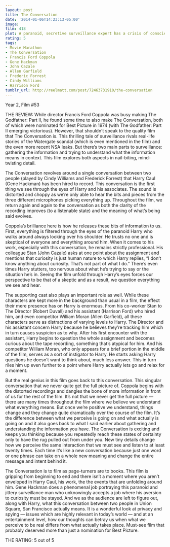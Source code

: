 ```yaml
---
layout: post
title: The Conversation
date: '2014-01-06T14:23:13-05:00'
image: 
film: 418
plot: A paranoid, secretive surveillance expert has a crisis of conscience when he suspects that a couple he is spying on will be murdered.
rating: 5
tags:
- Movie Marathon
- The Conversation
- Francis Ford Coppola
- Gene Hackman
- John Cazale
- Allen Garfield
- Frederic Forrest
- Cindy Williams
- Harrison Ford
tumblr_url: http://reelmatt.com/post/72463731910/the-conversation
---
```


Year 2, Film #53

THE REVIEW: While director Francis Ford Coppola was busy making The Godfather: Part II, he found some time to also make The Conversation, both of which were nominated for Best Picture in 1974 (with The Godfather: Part II emerging victorious). However, that shouldn’t speak to the quality film that The Conversation is. This thrilling tale of surveillance rivals real-life stories of the Watergate scandal (which is even mentioned in the film) and the even more recent NSA leaks. But there’s two main parts to surveillance: gathering the information and trying to understand what the information means in context. This film explores both aspects in nail-biting, mind-twisting detail.

The Conversation revolves around a single conversation between two people (played by Cindy Williams and Frederick Forrest) that Harry Caul (Gene Hackman) has been hired to record. This conversation is the first thing we see through the eyes of Harry and his associates. The sound is distorted and choppy as we’re only able to hear the bits and pieces from the three different microphones picking everything up. Throughout the film, we return again and again to the conversation as both the clarity of the recording improves (to a listenable state) and the meaning of what’s being said evolves.

Coppola’s brilliance here is how he releases these bits of information to us. First, everything is filtered through the eyes of the paranoid Harry who walks around always looking over his shoulder. He trusts no one and is skeptical of everyone and everything around him. When it comes to his work, especially with this conversation, he remains strictly professional. His colleague Stan (John Cazale) asks at one point about the assignment and mentions that curiosity is just human nature to which Harry replies, “I don’t know anything about curiosity. That’s not part of what I do.” There’s even times Harry stutters, too nervous about what he’s trying to say or the situation he’s in. Seeing the film unfold through Harry’s eyes forces our perspective to be that of a skeptic and as a result, we question everything we see and hear.

The supporting cast also plays an important role as well. While these characters are kept more in the background than usual in a film, the effect their mere presence has on Harry is enormous. From his co-worker Stan to The Director (Robert Duvall) and his assistant (Harrison Ford) who hired him, and even competitor William Moran (Allen Garfield), all these characters serve as distractions of varying levels to Harry. The Director and his assistant concern Harry because he believes they’re tracking him which in turn causes suspicion as to why. After his first encounter with the assistant, Harry begins to question the whole assignment and becomes curious about the tape recording, something that’s atypical for him. And his competitor William Moran, who only appears for a brief portion in the middle of the film, serves as a sort of instigator to Harry. He starts asking Harry questions he doesn’t want to think about, much less answer. This in turn riles him up even further to a point where Harry actually lets go and relax for a moment.

But the real genius in this film goes back to this conversation. This singular conversation that we never quite get the full picture of. Coppola begins with the distorted recordings and dangles the bone of more information in front of us for the rest of the film. It’s not that we never get the full picture — there are many times throughout the film where we believe we understand what everything means. But once we’re positive we understand, things change and they change quite dramatically over the course of the film. It’s the difference between what we perceive is going on and what actually is going on and it also goes back to what I said earlier about gathering and understanding the information you have. The Conversation is exciting and keeps you thinking because you repeatedly reach these states of certainty only to have the rug pulled out from under you. New tiny details change how we perceive the same interaction that we must see and listen to at least twenty times. Each time it’s like a new conversation because just one word or one phrase can take on a whole new meaning and change the entire message and intent behind it.

The Conversation is to film as page-turners are to books. This film is gripping from beginning to end and there isn’t a moment where you aren’t enveloped in Harry Caul, his work, the the events that are unfolding around him. Gene Hackman does a phenomenal job portraying this paranoid and jittery surveillance man who unknowingly accepts a job where his aversion to curiosity must be stayed. And we as the audience are left to figure out, along with Harry, what this conversation between two people in Union Square, San Francisco actually means. It is a wonderful look at privacy and spying — issues which are highly relevant in today’s world — and at an entertainment level, how our thoughts can betray us when what we perceive to be real differs from what actually takes place. Must-see film that probably deserved more than just a nomination for Best Picture.

THE RATING: 5 out of 5
